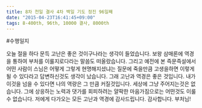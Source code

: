 ```yaml
---
title: 8차 천일 결사 4차 백일 기도 정진 96일째
date: "2015-04-23T16:41:45+09:00"
tags: 8-400th, 96th, 10000 결사, 8000th
---
```


#수행일지

오늘 절을 하다 문득 고난은 좋은 것이구나라는 생각이 들었습니다. 보왕 삼매론에 역경을 통하여 부처를 이룰지로다라는 말씀도 떠올랐습니다. 그리고 예전에 본 즉문즉설에서 어떤 사람이 스님은 어떻게 그렇게 현명해지셨냐는 질문에 죽을만큼 고생을하면 이렇게 될 수 있다라고 답변하신것도 생각이 났습니다. 그래 고난과 역경은 좋은 것입니다. 내가 이것을 넘을 수 있다면 나의 역량은 그 만큼 커질것입니다. 세상에 그냥 주어지는것은 없습니다. 그에 상응하는 노력과 댓가를 회피하려는 얄팍한 마음가짐으로는 어떤것도 이룰 수 없습니다. 저에게 다가오는 모든 고난과 역경에 감사드립니다. 감사합니다. 부처님!

